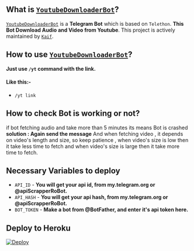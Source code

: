 ## What is [`YoutubeDownloaderBot`](https://github.com/kaif-00z/YoutubeDownloderBot/)?
[`YoutubeDownloaderBot`](https://github.com/kaif-00z/YoutubeDownloderBot/) is a **Telegram Bot** which is based on `Telethon`. **This Bot Download Audio and Video from Youtube**. This project is actively maintained by [`Kaif`](https://github.com/kaif-00z). 
## How to use [`YoutubeDownloaderBot`](https://github.com/kaif-00z/YoutubeDownloderBot/)?
**Just use `/yt` command with the link.**
#### Like this:-
- `/yt link`
## How to check Bot is working or not?
if bot fetching audio and take more than 5 minutes its means Bot is crashed **solution : Again send the message** And when fetching video , it depends on video's length and size, so keep patience , when video's size is low then it take less time to fetch and when video's size is large then it take more time to fetch.
## Necessary Variables to deploy
- `API_ID` - **You will get your api id, from my.telegram.org or @apiScrapperRoBot.**
- `API_HASH` - **You will get your api hash, from my.telegram.org or @apiScrapperRoBot.**
- `BOT_TOKEN` - **Make a bot from @BotFather, and enter it's api token here.**
## Deploy to Heroku
[![Deploy](https://www.herokucdn.com/deploy/button.svg)](https://heroku.com/deploy)

